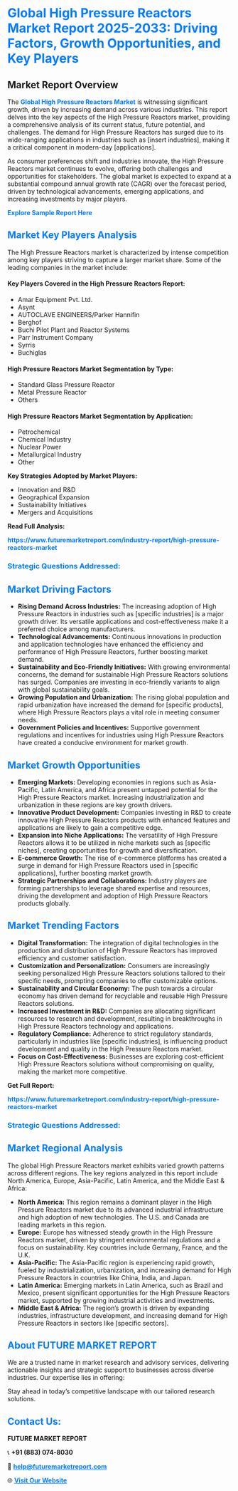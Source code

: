 <h1 style="color: #007BFF;">Global High Pressure Reactors Market Report 2025-2033: Driving Factors, Growth Opportunities, and Key Players</h1>

<section id="overview">
<h2>Market Report Overview</h2>
<p>The <a href="https://www.futuremarketreport.com/industry-report/high-pressure-reactors-market" style="color: #007BFF; text-decoration: none;"><strong>Global High Pressure Reactors Market</strong></a> is witnessing significant growth, driven by increasing demand across various industries. This report delves into the key aspects of the High Pressure Reactors market, providing a comprehensive analysis of its current status, future potential, and challenges. The demand for High Pressure Reactors has surged due to its wide-ranging applications in industries such as [insert industries], making it a critical component in modern-day [applications].</p>
<p>As consumer preferences shift and industries innovate, the High Pressure Reactors market continues to evolve, offering both challenges and opportunities for stakeholders. The global market is expected to expand at a substantial compound annual growth rate (CAGR) over the forecast period, driven by technological advancements, emerging applications, and increasing investments by major players.</p>
</section>

<section id="overview">
<p><a href="https://www.futuremarketreport.com/request-sample/reportId=59207" style="color: #007BFF; text-decoration: none;"><strong>Explore Sample Report Here</strong></a></p>
</section>

<section id="key-players">
<h2 style="color: #007BFF;">Market Key Players Analysis</h2>
<p>The High Pressure Reactors market is characterized by intense competition among key players striving to capture a larger market share. Some of the leading companies in the market include:</p>
<h4>Key Players Covered in the High Pressure Reactors Report:</h4>
<ul><li>Amar Equipment Pvt. Ltd.</li><li>Asynt</li><li>AUTOCLAVE ENGINEERS/Parker Hannifin</li><li>Berghof</li><li>Buchi Pilot Plant and Reactor Systems</li><li>Parr Instrument Company</li><li>Syrris</li><li>Buchiglas</li></ul>
<h4>High Pressure Reactors Market Segmentation by Type:</h4>
<ul><li>Standard Glass Pressure Reactor</li><li>Metal Pressure Reactor</li><li>Others</li></ul>

<h4>High Pressure Reactors Market Segmentation by Application:</h4>
<ul><li>Petrochemical</li><li>Chemical Industry</li><li>Nuclear Power</li><li>Metallurgical Industry</li><li>Other</li></ul>
<p><strong>Key Strategies Adopted by Market Players:</strong></p>
<ul>
<li>Innovation and R&D</li>
<li>Geographical Expansion</li>
<li>Sustainability Initiatives</li>
<li>Mergers and Acquisitions</li>
</ul>
</section>

<section>
<p><strong>Read Full Analysis: </strong></p><a href="https://www.futuremarketreport.com/industry-report/high-pressure-reactors-market" style="color: #007BFF; text-decoration: none;"><strong>https://www.futuremarketreport.com/industry-report/high-pressure-reactors-market</strong></a>
<h3 style="color: #007BFF;">Strategic Questions Addressed:</h3>
</section>

<section id="driving-factors">
<h2 style="color: #007BFF;">Market Driving Factors</h2>
<ul>
<li><strong>Rising Demand Across Industries:</strong> The increasing adoption of High Pressure Reactors in industries such as [specific industries] is a major growth driver. Its versatile applications and cost-effectiveness make it a preferred choice among manufacturers.</li>
<li><strong>Technological Advancements:</strong> Continuous innovations in production and application technologies have enhanced the efficiency and performance of High Pressure Reactors, further boosting market demand.</li>
<li><strong>Sustainability and Eco-Friendly Initiatives:</strong> With growing environmental concerns, the demand for sustainable High Pressure Reactors solutions has surged. Companies are investing in eco-friendly variants to align with global sustainability goals.</li>
<li><strong>Growing Population and Urbanization:</strong> The rising global population and rapid urbanization have increased the demand for [specific products], where High Pressure Reactors plays a vital role in meeting consumer needs.</li>
<li><strong>Government Policies and Incentives:</strong> Supportive government regulations and incentives for industries using High Pressure Reactors have created a conducive environment for market growth.</li>
</ul>
</section>

<section id="growth-opportunities">
<h2 style="color: #007BFF;">Market Growth Opportunities</h2>
<ul>
<li><strong>Emerging Markets:</strong> Developing economies in regions such as Asia-Pacific, Latin America, and Africa present untapped potential for the High Pressure Reactors market. Increasing industrialization and urbanization in these regions are key growth drivers.</li>
<li><strong>Innovative Product Development:</strong> Companies investing in R&D to create innovative High Pressure Reactors products with enhanced features and applications are likely to gain a competitive edge.</li>
<li><strong>Expansion into Niche Applications:</strong> The versatility of High Pressure Reactors allows it to be utilized in niche markets such as [specific niches], creating opportunities for growth and diversification.</li>
<li><strong>E-commerce Growth:</strong> The rise of e-commerce platforms has created a surge in demand for High Pressure Reactors used in [specific applications], further boosting market growth.</li>
<li><strong>Strategic Partnerships and Collaborations:</strong> Industry players are forming partnerships to leverage shared expertise and resources, driving the development and adoption of High Pressure Reactors products globally.</li>
</ul>
</section>

<section id="trending-factors">
<h2 style="color: #007BFF;">Market Trending Factors</h2>
<ul>
<li><strong>Digital Transformation:</strong> The integration of digital technologies in the production and distribution of High Pressure Reactors has improved efficiency and customer satisfaction.</li>
<li><strong>Customization and Personalization:</strong> Consumers are increasingly seeking personalized High Pressure Reactors solutions tailored to their specific needs, prompting companies to offer customizable options.</li>
<li><strong>Sustainability and Circular Economy:</strong> The push towards a circular economy has driven demand for recyclable and reusable High Pressure Reactors solutions.</li>
<li><strong>Increased Investment in R&D:</strong> Companies are allocating significant resources to research and development, resulting in breakthroughs in High Pressure Reactors technology and applications.</li>
<li><strong>Regulatory Compliance:</strong> Adherence to strict regulatory standards, particularly in industries like [specific industries], is influencing product development and quality in the High Pressure Reactors market.</li>
<li><strong>Focus on Cost-Effectiveness:</strong> Businesses are exploring cost-efficient High Pressure Reactors solutions without compromising on quality, making the market more competitive.</li>
</ul>
</section>

<section>
<p><strong>Get Full Report: </strong></p><a href="https://www.futuremarketreport.com/industry-report/high-pressure-reactors-market" style="color: #007BFF; text-decoration: none;"><strong>https://www.futuremarketreport.com/industry-report/high-pressure-reactors-market</strong></a>
<h3 style="color: #007BFF;">Strategic Questions Addressed:</h3>
</section>


<section id="regional-analysis">
<h2 style="color: #007BFF;">Market Regional Analysis</h2>
<p>The global High Pressure Reactors market exhibits varied growth patterns across different regions. The key regions analyzed in this report include North America, Europe, Asia-Pacific, Latin America, and the Middle East & Africa:</p>
<ul>
<li><strong>North America:</strong> This region remains a dominant player in the High Pressure Reactors market due to its advanced industrial infrastructure and high adoption of new technologies. The U.S. and Canada are leading markets in this region.</li>
<li><strong>Europe:</strong> Europe has witnessed steady growth in the High Pressure Reactors market, driven by stringent environmental regulations and a focus on sustainability. Key countries include Germany, France, and the U.K.</li>
<li><strong>Asia-Pacific:</strong> The Asia-Pacific region is experiencing rapid growth, fueled by industrialization, urbanization, and increasing demand for High Pressure Reactors in countries like China, India, and Japan.</li>
<li><strong>Latin America:</strong> Emerging markets in Latin America, such as Brazil and Mexico, present significant opportunities for the High Pressure Reactors market, supported by growing industrial activities and investments.</li>
<li><strong>Middle East & Africa:</strong> The region’s growth is driven by expanding industries, infrastructure development, and increasing demand for High Pressure Reactors in sectors like [specific sectors].</li>
</ul>
</section>

<footer>
<h2 style="color: #007BFF;">About FUTURE MARKET REPORT</h2>
<p>We are a trusted name in market research and advisory services, delivering actionable insights and strategic support to businesses across diverse industries. Our expertise lies in offering:</p>

<p>Stay ahead in today’s competitive landscape with our tailored research solutions.</p>

<h2 style="color: #007BFF;">Contact Us:</h2>
<p><strong>FUTURE MARKET REPORT</strong></p>
<p>📞 <strong>+91 (883) 074-8030</strong></p>
<p>📧 <strong><a href="mailto:help@futuremarketreport.com" style="color: #007BFF;">help@futuremarketreport.com</a></strong></p>
<p>🌐 <strong><a href="https://www.futuremarketreport.com/" style="color: #007BFF;">Visit Our Website</a></strong></p>
</footer>